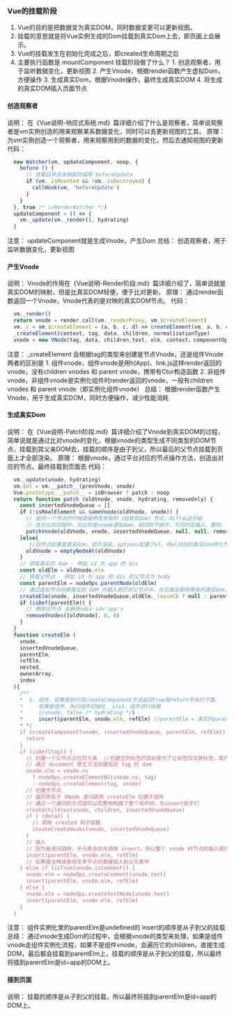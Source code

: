 ### Vue的挂载阶段
  1. Vue的目的是把数据变为真实DOM，同时数据变更可以更新视图。
  2. 挂载的意思就是将Vue实例生成的Dom挂载到真实Dom上去，即页面上会展示。
  3. Vue的挂载发生在初始化完成之后，即created生命周期之后
  4. 主要执行函数是 mountComponent
  挂载阶段做了什么？
    1. 创造观察者，用于监听数据变化，更新视图
    2. 产生Vnode，根据render函数产生虚拟Dom，方便操作
    3. 生成真实Dom，根据Vnode操作，最终生成真实DOM
    4. 将生成的真实DOM插入页面节点

#### 创造观察者
  说明：
    在《Vue说明-响应式系统.md》篇详细介绍了什么是观察者，简单说观察者是vm实例创造的用来观察某系数据变化，同时可以去更新视图的工具。
  原理：
    为vm实例创造一个观察者，用来观察用到的数据的变化，然后去通知视图的更新
  代码：  
  ```ts
    new Watcher(vm, updateComponent, noop, {
      before () {
        // 挂载后并且未销毁则调用 beforeUpdate
        if (vm._isMounted && !vm._isDestroyed) {
          callHook(vm, 'beforeUpdate')
        }
      }
    }, true /* isRenderWatcher */)
    updateComponent = () => {
      vm._update(vm._render(), hydrating)
    }
  ```
  注意：
    updateComponent就是生成Vnode，产生Dom
  总结： 
    创造观察者，用于监听数据变化，更新视图

#### 产生Vnode
  说明：
    Vnode的作用在《Vue说明-Render阶段.md》篇详细介绍了，简单说就是真实DOM的映射，但是比真实DOM轻便，便于比对更新。
  原理：
    通过render函数返回一个Vnode，Vnode代表的是对映的真实DOM节点。
  代码：
  ```ts
    vm._render()
    return vnode = render.call(vm._renderProxy, vm.$createElement)
    vm._c = vm.$createElement = (a, b, c, d) => createElement(vm, a, b, c, d, true)
    _createElement(context, tag, data, children, normalizationType)
    vnode = new VNode(tag, data, children,text, elm, context，componentOptions，asyncFactory)
  ```
  注意：
    _createElement 会根据tag的类型来创建是节点Vnode，还是组件Vnode
    两者的区别是
      1. 组件vnode，组件vnode是用h(App)、link.js这样render返回的vnode，没有children vnodes 和 parent vnode，携带有Ctor构造函数
      2. 非组件vnode，非组件vnode是实例化组件时render返回的vnode，一般有children vnodes 和 parent vnode（即实例化组件vnode）
  总结： 
    根据render函数产生Vnode，用于生成真实DOM，同时方便操作，减少性能消耗

#### 生成真实Dom
  说明：
    在《Vue说明-Patch阶段.md》篇详细介绍了Vnode到真实DOM的过程，简单说就是通过比对vnode的变化，根据vnode的类型生成不同类型的DOM节点，挂载到其父亲DOM去，挂载的顺序是由子到父，所以最后的父节点挂载到页面上才全部渲染。
  原理：
    根据vnode，通过平台对应的节点操作方法，创造出对应的节点，最终挂载到页面去
  代码：
  ```ts
    vm._update(vnode, hydrating)
    vm.$el = vm.__patch__(prevVnode, vnode)
    Vue.prototype.__patch__ = inBrowser ? patch : noop
    return function patch (oldVnode, vnode, hydrating, removeOnly) {
      const insertedVnodeQueue = []
      if (!isRealElement && sameVnode(oldVnode, vnode)) {
        // 是同一个节点的时候直接修改现有的（旧真实dom）节点，diff从这开始
        // 在对比的过程中，对比的是vnode虚拟dom，相同的不操作，不同时会插入、删除、添加都是操作的真实旧dom，
        patchVnode(oldVnode, vnode, insertedVnodeQueue, null, null, removeOnly)
      }else{
         //旧节点如果是真实dom，初次渲染，options配置了el，将el对应的真实dom转化为oldVnode
        oldVnode = emptyNodeAt(oldVnode)
      }
      // 获取真实的 dom - 例如 id 为 app 的 div
      const oldElm = oldVnode.elm
      // 获取父节点 - 例如 id 为 app 的 div 的父节点为 body
      const parentElm = nodeOps.parentNode(oldElm)
      // 通过虚拟节点创建真实的 DOM 并插入到它的父节点中，在后面会删除原来的真实dom，即oldElm
      createElm(vnode, insertedVnodeQueue,oldElm._leaveCb ? null : parentElm,nodeOps.nextSibling(oldElm))
      if (isDef(parentElm)) {
        // 删除旧节点 会删除<div id='app'>
        removeVnodes([oldVnode], 0, 0)
      }
    }
    function createElm (
      vnode,
      insertedVnodeQueue,
      parentElm,
      refElm,
      nested,
      ownerArray,
      index
    ){
      /**
      *  1. 组件，如果是执行完createComponent方法返回true就return不执行下面。
      *     如果是组件，执行组件初始化 _init，组件进行挂载
      *     i(vnode, false /* hydrating */)
      *     insert(parentElm, vnode.elm, refElm) //parentElm = 真实的parentElm，，，组件实例化力的  *                                          //parentElm是undefined的
      * */ 
      if (createComponent(vnode, insertedVnodeQueue, parentElm, refElm)) {
        return
      }
      if (isDef(tag)) {
        // 创建一个父节点占位符元素  //创建空的标签的目标是为了让标签仅仅是标签，其内容都当是children来处理
        // 通过 document 原生方法创建指定 tag 的 dom
        vnode.elm = vnode.ns
          ? nodeOps.createElementNS(vnode.ns, tag)
          : nodeOps.createElement(tag, vnode)
        // 创建子节点
        // 遍历所有子 VNode 递归调用 createElm 创建子组件
        // 通过一个递归的方式就可以完整地构建了整个组件树，先insert孩子们
        createChildren(vnode, children, insertedVnodeQueue)
        if ( (data)) {
          // 调用 created 钩子函数
          invokeCreateHooks(vnode, insertedVnodeQueue)
        }
        // 插入
        // 因为是递归调用，子元素会优先调用 insert，所以整个 vnode 树节点的插入顺序是先子后父
        insert(parentElm, vnode.elm, refElm)
        // 如果是注释或者纯文本节点则直接插入到父元素中
      } else if (isTrue(vnode.isComment)) {
        vnode.elm = nodeOps.createComment(vnode.text)
        insert(parentElm, vnode.elm, refElm)
      } else {
        vnode.elm = nodeOps.createTextNode(vnode.text)
        insert(parentElm, vnode.elm, refElm)
      }
    }
  ```
  注意：
    组件实例化里的parentElm是undefined的
    insert的顺序是从子到父的挂载
  总结： 
    通过vnode生成Dom的过程中，会根据vnode的类型来处理，如果是组件vnode走组件实例化流程，如果不是组件vnode，会遍历它的children，直接生成DOM，最后都会挂载到parentElm上，挂载的顺序是从子到父的挂载，所以最终将插到parentElm是id=app的DOM上。

#### 插到页面
  说明：
    挂载的顺序是从子到父的挂载，所以最终将插到parentElm是id=app的DOM上。